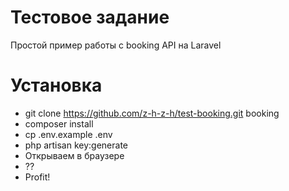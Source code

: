 # Тестовое задание
Простой пример работы с booking API на Laravel

# Установка
* git clone https://github.com/z-h-z-h/test-booking.git booking
* composer install
* cp .env.example .env
* php artisan key:generate
* Открываем в браузере
* ??
* Profit!
